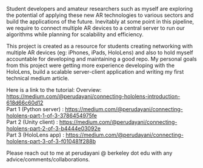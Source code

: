 Student developers and amateur researchers such as myself are exploring the potential of applying these new AR technologies to various sectors and build the applications of the future. Inevitably at some point in this pipeline, we require to connect multiple AR devices to a central server to run our algorithms while planning for scalability and efficiency.
<br>

This project is created as a resource for students creating networking with multiple AR devices (eg: iPhones, iPads, HoloLens) and also to hold myself accountable for developing and maintaining a good repo. My personal goals from this project were getting more experience developing with the HoloLens, build a scalable server-client application and writing my first technical medium article.
<br>

Here is a link to the tutorial:
Overview: https://medium.com/@perudayani/connecting-hololens-introduction-618d66c60d12 
<br>
Part 1 (Python server) : https://medium.com/@perudayani/connecting-hololens-part-1-of-3-3786454975fe
<br>
Part 2 (Unity client)  : https://medium.com/@perudayani/connecting-hololens-part-2-of-3-b4444e03092e
<br>
Part 3 (HoloLens app)  : https://medium.com/@perudayani/connecting-hololens-part-3-of-3-f010481f288b
<br>

Please reach out to me at perudayani @ berkeley dot edu with any advice/comments/collaborations.

